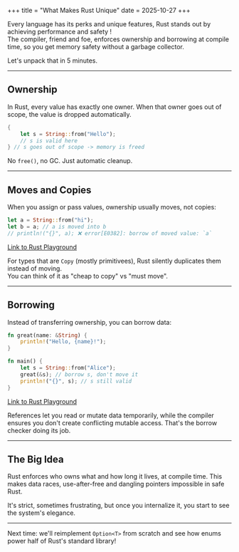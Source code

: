 +++
title = "What Makes Rust Unique"
date = 2025-10-27
+++

Every language has its perks and unique features, Rust stands out by achieving performance and safety !  
The compiler, friend and foe, enforces ownership and borrowing at compile time, so you get memory safety without a garbage collector.

Let's unpack that in 5 minutes.

---

## Ownership

In Rust, every value has exactly one owner. When that owner goes out of scope, the value is dropped automatically.

```rust
{ 
    let s = String::from("Hello");
    // s is valid here
} // s goes out of scope -> memory is freed
```

No `free()`, no GC. Just automatic cleanup.

---

## Moves and Copies

When you assign or pass values, ownership usually moves, not copies:

```rust
let a = String::from("hi");
let b = a; // a is moved into b
// println!("{}", a); ❌ error[E0382]: borrow of moved value: `a`
```

[Link to Rust Playground](https://play.rust-lang.org/?version=stable&mode=debug&edition=2024&gist=326265a029e71e9ea73585fd8f927ca5)

For types that are `Copy` (mostly primitivees), Rust silently duplicates them instead of moving.  
You can think of it as "cheap to copy" vs "must move".

---

## Borrowing

Instead of transferring ownership, you can borrow data:

```rust
fn great(name: &String) {
    println!("Hello, {name}!");
}

fn main() {
    let s = String::from("Alice");
    great(&s); // borrow s, don't move it
    println!("{}", s); // s still valid
}
```

[Link to Rust Playground](https://play.rust-lang.org/?version=stable&mode=debug&edition=2024&gist=1dc8a2b6b50fd98525b05893264a8149)

References let you read or mutate data temporarily, while the compiler ensures you don't create conflicting mutable access.
That's the borrow checker doing its job.

---

## The Big Idea

Rust enforces who owns what and how long it lives, at compile time.
This makes data races, use-after-free and dangling pointers impossible in safe Rust.

It's strict, sometimes frustrating, but once you internalize it, you start to see the system's elegance.

---

Next time: we'll reimplement `Option<T>` from scratch and see how enums power half of Rust's standard library!
